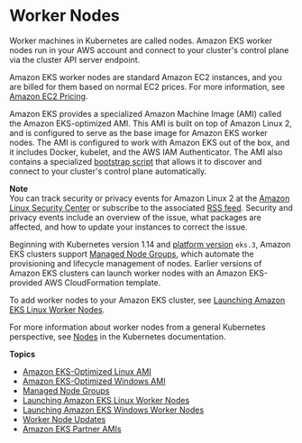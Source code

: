 # Worker Nodes<a name="worker"></a>

Worker machines in Kubernetes are called nodes\. Amazon EKS worker nodes run in your AWS account and connect to your cluster's control plane via the cluster API server endpoint\.

Amazon EKS worker nodes are standard Amazon EC2 instances, and you are billed for them based on normal EC2 prices\. For more information, see [Amazon EC2 Pricing](https://aws.amazon.com/ec2/pricing/)\.

Amazon EKS provides a specialized Amazon Machine Image \(AMI\) called the Amazon EKS\-optimized AMI\. This AMI is built on top of Amazon Linux 2, and is configured to serve as the base image for Amazon EKS worker nodes\. The AMI is configured to work with Amazon EKS out of the box, and it includes Docker, kubelet, and the AWS IAM Authenticator\. The AMI also contains a specialized [bootstrap script](https://github.com/awslabs/amazon-eks-ami/blob/master/files/bootstrap.sh) that allows it to discover and connect to your cluster's control plane automatically\.

**Note**  
You can track security or privacy events for Amazon Linux 2 at the [Amazon Linux Security Center](https://alas.aws.amazon.com/alas2.html) or subscribe to the associated [RSS feed](https://alas.aws.amazon.com/AL2/alas.rss)\. Security and privacy events include an overview of the issue, what packages are affected, and how to update your instances to correct the issue\.

Beginning with Kubernetes version 1\.14 and [platform version](platform-versions.md) `eks.3`, Amazon EKS clusters support [Managed Node Groups](managed-node-groups.md), which automate the provisioning and lifecycle management of nodes\. Earlier versions of Amazon EKS clusters can launch worker nodes with an Amazon EKS\-provided AWS CloudFormation template\.

To add worker nodes to your Amazon EKS cluster, see [Launching Amazon EKS Linux Worker Nodes](launch-workers.md)\.

For more information about worker nodes from a general Kubernetes perspective, see [Nodes](https://kubernetes.io/docs/concepts/architecture/nodes/) in the Kubernetes documentation\.

**Topics**
+ [Amazon EKS\-Optimized Linux AMI](eks-optimized-ami.md)
+ [Amazon EKS\-Optimized Windows AMI](eks-optimized-windows-ami.md)
+ [Managed Node Groups](managed-node-groups.md)
+ [Launching Amazon EKS Linux Worker Nodes](launch-workers.md)
+ [Launching Amazon EKS Windows Worker Nodes](launch-windows-workers.md)
+ [Worker Node Updates](update-workers.md)
+ [Amazon EKS Partner AMIs](eks-partner-amis.md)
